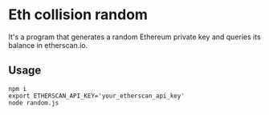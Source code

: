 # Eth collision random

It's a program that generates a random Ethereum private key and queries its balance in etherscan.io.

## Usage

```
npm i
export ETHERSCAN_API_KEY='your_etherscan_api_key'
node random.js
```

